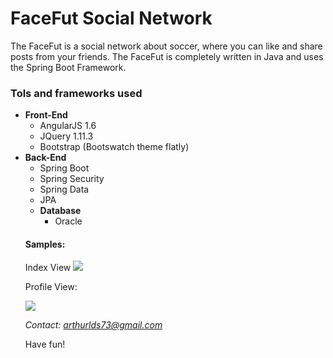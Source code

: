 <h1>FaceFut Social Network</h1>
<p>The FaceFut is a social network about soccer, where you can like and share posts from your friends. The FaceFut is completely written in Java and uses the Spring Boot Framework.</p>


<h3>Tols and frameworks used</h3>
<ul>
	<li>
		<strong>Front-End</strong>
		<ul>
			<li>AngularJS 1.6</li>
			<li>JQuery 1.11.3</li>
			<li>Bootstrap (Bootswatch theme flatly)</li>
	</ul>
	<li>
		<strong>Back-End</strong>
		<ul>
			<li>Spring Boot</li>
			<li>Spring Security</li>
			<li>Spring Data</li>
			<li>JPA</li>
   </li>
   <li>
		<strong>Database</strong>
		<ul>
			<li>Oracle</li>
		</ul>	
   </li>
   </li>
</ul>

<h4><strong>Samples:</strong></h4>
Index View

<img src="https://raw.githubusercontent.com/ArthurLDS/FaceFut/master/Originals/facefut-home.png"/>

<p>Profile View:</p>
<img src="https://raw.githubusercontent.com/ArthurLDS/FaceFut/master/Originals/facefut-profile.png"/>
<br>


<i>Contact: arthurlds73@gmail.com</i>

Have fun!
